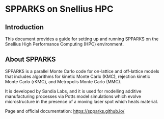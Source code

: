 # SPPARKS on Snellius HPC

## Introduction
This document provides a guide for setting up and running SPPARKS on the Snellius High Performance Computing (HPC) environment.

## About SPPARKS 
SPPARKS is a parallel Monte Carlo code for on-lattice and off-lattice models that includes algorithms for kinetic Monte Carlo (KMC), rejection kinetic Monte Carlo (rKMC), and Metropolis Monte Carlo (MMC).

It is developed by Sandia Labs, and it is used for modelling additive manufacturing processes via Potts model simulations which evolve microstructure in the presence of a moving laser spot which heats material.

Page and official documentation: https://spparks.github.io/


